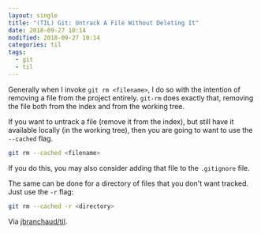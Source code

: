 ```yaml
---
layout: single
title: "(TIL) Git: Untrack A File Without Deleting It"
date: 2018-09-27 10:14
modified: 2018-09-27 10:14
categories: til
tags:
  - git
  - til
---
```


Generally when I invoke `git rm <filename>`, I do so with the intention of
removing a file from the project entirely. `git-rm` does exactly that,
removing the file both from the index and from the working tree.

If you want to untrack a file (remove it from the index), but still have it
available locally (in the working tree), then you are going to want to use
the `--cached` flag.

```bash
git rm --cached <filename>
```

If you do this, you may also consider adding that file to the `.gitignore`
file.

The same can be done for a directory of files that you don't want tracked.
Just use the `-r` flag:

```bash
git rm --cached -r <directory>
```

Via [jbranchaud/til](https://github.com/jbranchaud/til).
